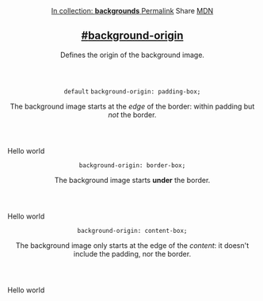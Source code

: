 <section id="background-origin" class="property">
    <header class="property__header">
        <nav class="property__links">
            <a class="property__collection" href="/backgrounds/">
                In collection: <strong>backgrounds</strong>
            </a>
            <a class="property__links-direct" href="/property/background-origin/" data-property-name="background-origin"
                data-tooltip="Single page for this property">Permalink</a>
            <a class="property__share" data-tooltip="Share on Twitter or Facebook"
                data-property-name="background-origin">Share</a>
            <a target="_blank" href="https://developer.mozilla.org/en/docs/Web/CSS/background-origin"
                data-tooltip="See on Mozilla Developer Network" rel="external">MDN</a>
        </nav>
        <h1 class="property__name">
            <a href="#background-origin"><span>#</span>background-origin</a>
        </h1>
        <div class="property__description">
            <p>Defines the origin of the background image.</p>
        </div>
    </header>
    <section class="example">
        <header class="example__header">
            <p class="example__name">
                <code class="example--default" data-tooltip="This is the property's default value">default</code>
                <code class="example--value" data-tooltip="Click to copy"
                    data-clipboard-text="background-origin: padding-box;">background-origin: padding-box;</code>
            </p>
            <div class="example__description">
                <p>The background image starts at the <em>edge</em> of the border: within padding but <em>not</em> the
                    border.</p>
            </div>
        </header>
        <aside class="example__preview">
            <div class="example__browser"><i></i><i></i><i></i></div>
            <div class="example__output">
                <div class="example__output-div background-origin " id="background-origin-padding-box">
                    <p>Hello world</p>
                </div>
            </div>
        </aside>
    </section>
    <section class="example">
        <header class="example__header">
            <p class="example__name">
                <code class="example--value" data-tooltip="Click to copy"
                    data-clipboard-text="background-origin: border-box;">background-origin: border-box;</code>
            </p>
            <div class="example__description">
                <p>The background image starts <strong>under</strong> the border.</p>
            </div>
        </header>
        <aside class="example__preview">
            <div class="example__browser"><i></i><i></i><i></i></div>
            <div class="example__output">
                <div class="example__output-div background-origin " id="background-origin-border-box">
                    <p>Hello world</p>
                </div>
            </div>
        </aside>
    </section>
    <section class="example">
        <header class="example__header">
            <p class="example__name">
                <code class="example--value" data-tooltip="Click to copy"
                    data-clipboard-text="background-origin: content-box;">background-origin: content-box;</code>
            </p>
            <div class="example__description">
                <p>The background image only starts at the edge of the <em>content</em>: it doesn&#39;t include the
                    padding, nor the border.</p>
            </div>
        </header>
        <aside class="example__preview">
            <div class="example__browser"><i></i><i></i><i></i></div>
            <div class="example__output">
                <div class="example__output-div background-origin " id="background-origin-content-box">
                    <p>Hello world</p>
                </div>
            </div>
        </aside>
    </section>
</section>
